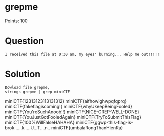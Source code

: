 # grepme
Points: 100
# Question 
    I received this file at 0:30 am, my eyes' burning... Help me out!!!!!
# Solution
    Dowload file grepme,
    strings grepme | grep miniCTF
miniCTF{12313123113131312}
miniCTF{aifhowighwpqfqprq}
miniCTF{fakeflagiscoming!}
miniCTF{whyUkeepBeingFooled}
miniCTF{You'reSuchAnoob!!}
miniCTF{NICE-GREP-WELL-DONE}
miniCTF{YouJustGotFooledAgain}
miniCTF{TryToSubmitThisFlag}
miniCTF{100%WillFalseHAHAHA}
miniCTF{ggwp-this-flag-is-brok......k.....U...T....n..
miniCTF{umbalaRongThanHienRa}


